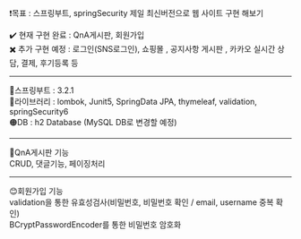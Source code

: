 ❗목표 : 스프링부트, springSecurity 제일 최신버전으로 웹 사이트 구현 해보기<br>

✔️ 현재 구현 완료 : QnA게시판, 회원가입  <br>
✖️ 추가 구현 예정 : 로그인(SNS로그인), 쇼핑몰 , 공지사항 게시판 , 카카오 실시간 상담, 결제, 후기등록 등 
<hr>
🔴스프링부트 : 3.2.1<br>
🔵라이브러리 : lombok, Junit5, SpringData JPA, thymeleaf, validation, springSecurity6<br>
🟠DB :  h2 Database (MySQL DB로 변경할 예정)

<hr>
📒QnA게시판 기능<br>
CRUD, 댓글기능, 페이징처리

<hr>
😊회원가입 기능<br>
validation을 통한 유효성검사(비밀번호, 비밀번호 확인 / email, username 중복 확인)<br>
BCryptPasswordEncoder를 통한 비밀번호 암호화
